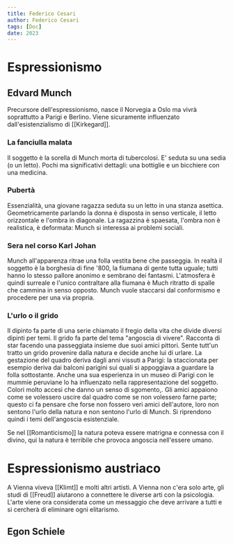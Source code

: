 ```yaml
---
title: Federico Cesari
author: Federico Cesari 
tags: [Doc]
date: 2023
---
```

# Espressionismo

## Edvard Munch
Precursore dell'espressionismo, nasce il Norvegia a Oslo ma vivrà soprattutto a Parigi e Berlino. Viene sicuramente influenzato dall'esistenzialismo di [[Kirkegard]].

### La fanciulla malata
Il soggetto è la sorella di Munch morta di tubercolosi. E' seduta su una sedia (o un letto). Pochi ma significativi dettagli: una bottiglie e un bicchiere con una medicina.

### Pubertà
Essenzialità, una giovane ragazza seduta su un letto in una stanza asettica. Geometricamente parlando la donna è disposta in senso verticale, il letto orizzontale e l'ombra in diagonale. La ragazzina è spaesata, l'ombra non è realistica, è deformata: Munch si interessa ai problemi sociali.

### Sera nel corso Karl Johan
Munch all'apparenza ritrae una folla vestita bene che passeggia. In realtà il soggetto è la borghesia di fine '800, la fiumana di gente tutta uguale; tutti hanno lo stesso pallore anonimo e sembrano dei fantasmi. L'atmosfera è quindi surreale e l'unico contraltare alla fiumana è Much ritratto di spalle che cammina in senso opposto. Munch vuole staccarsi dal conformismo e procedere per una via propria.

### L'urlo o il grido
Il dipinto fa parte di una serie chiamato il fregio della vita che divide diversi dipinti per temi. Il grido fa parte del tema "angoscia di vivere".
Racconta di star facendo una passeggiata insieme due suoi amici pittori. Sente tutt'un tratto un grido provenire dalla natura e decide anche lui di urlare. La gestazione del quadro deriva dagli anni vissuti a Parigi: la staccionata per esempio deriva dai balconi parigini sui quali si appoggiava a guardare la folla sottostante. Anche una sua esperienza in un museo di Parigi con le mummie peruviane lo ha influenzato nella rappresentazione del soggetto. 
Colori molto accesi che danno un senso di sgomento,.
Gli amici appaiono come se volessero uscire dal quadro come se non volessero farne parte; questo ci fa pensare che forse non fossero veri amici dell'autore, loro non sentono l'urlo della natura e non sentono l'urlo di Munch. Si riprendono quindi i temi dell'angoscia esistenziale.

Se nel [[Romanticismo]] la natura poteva essere matrigna e connessa con il divino, qui la natura è terribile che provoca angoscia nell'essere umano.


# Espressionismo austriaco
A Vienna viveva [[Klimt]]  e molti altri artisti. A Vienna non c'era solo arte, gli studi di [[Freud]] aiutarono a connettere le diverse arti con la psicologia. L'arte viene ora considerata come un messaggio che deve arrivare a tutti e si cercherà di eliminare ogni elitarismo.

## Egon Schiele